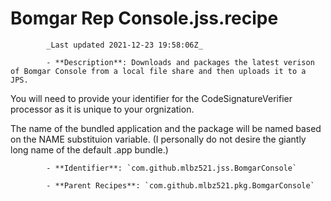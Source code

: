 # Bomgar Rep Console.jss.recipe

            _Last updated 2021-12-23 19:58:06Z_

            - **Description**: Downloads and packages the latest verison of Bomgar Console from a local file share and then uploads it to a JPS.

You will need to provide your identifier for the CodeSignatureVerifier processor as it is unique to your orgnization.

The name of the bundled application and the package will be named based on the NAME substituion variable.
(I personally do not desire the giantly long name of the default .app bundle.)

            - **Identifier**: `com.github.mlbz521.jss.BomgarConsole`

            - **Parent Recipes**: `com.github.mlbz521.pkg.BomgarConsole`